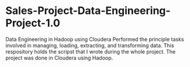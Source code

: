 # Sales-Project-Data-Engineering-Project-1.0
Data Engineering in Hadoop using Cloudera
Performed the principle tasks involved in managing, loading, extracting, and transforming data.
This respository holds the scripst that I wrote during the whole project.
The project was done in Cloudera using Hadoop.
